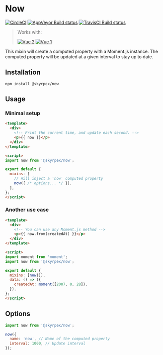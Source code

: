 # Now

[![CircleCI](https://circleci.com/gh/skyrpex/now.svg?style=svg)](https://circleci.com/gh/skyrpex/now) [![AppVeyor Build status](https://ci.appveyor.com/api/projects/status/jkmt6ka0i7ry5o9x?svg=true)](https://ci.appveyor.com/project/skyrpex/now) [![TravisCI Build status](https://travis-ci.org/skyrpex/now.svg?branch=master)](https://travis-ci.org/skyrpex/now)

> Works with:
>
> <a href="https://github.com/vuejs/vue"><img src="https://img.shields.io/badge/vue-%5E2.0-green.svg" alt="Vue 2"></a> <a href="https://github.com/vuejs/vue"><img src="https://img.shields.io/badge/vue-%5E1.0-green.svg" alt="Vue 1"></a>

This mixin will create a computed property with a Moment.js instance. The computed property will be updated at a given interval to stay up to date.

## Installation

`npm install @skyrpex/now`

## Usage

### Minimal setup

```html
<template>
  <div>
    <!-- Print the current time, and update each second. -->
    <p>{{ now }}</p>
  </div>
</template>

<script>
import now from '@skyrpex/now';

export default {
  mixins: [
    // Will inject a 'now' computed property
    now({ /* options... */ }),
  ],
};
</script>
```

### Another use case

```html
<template>
  <div>
    <!-- You can use any Moment.js method -->
    <p>{{ now.from(createdAt) }}</p>
  </div>
</template>

<script>
import moment from 'moment';
import now from '@skyrpex/now';

export default {
  mixins: [now()],
  data: () => ({
    createdAt: moment([2007, 0, 28]),
  }),
};
</script>
```

## Options

```js
import now from '@skyrpex/now';

now({
  name: 'now', // Name of the computed property
  interval: 1000, // Update interval
});
```
